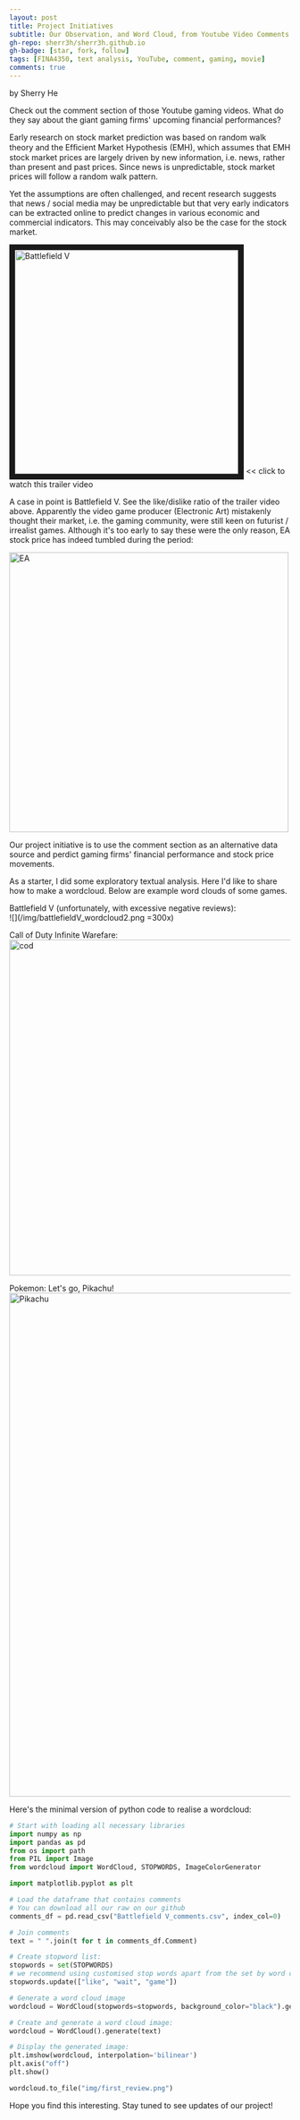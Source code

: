 ```yaml
---
layout: post
title: Project Initiatives
subtitle: Our Observation, and Word Cloud, from Youtube Video Comments
gh-repo: sherr3h/sherr3h.github.io
gh-badge: [star, fork, follow]
tags: [FINA4350, text analysis, YouTube, comment, gaming, movie]
comments: true
---
```

by Sherry He

Check out the comment section of those Youtube gaming videos. What do they say about the giant gaming firms' upcoming financial performances?

Early research on stock market prediction was based on random walk theory and the Efﬁcient Market Hypothesis (EMH), which assumes that EMH stock market prices are largely driven by new information, i.e. news, rather than present and past prices. Since news is unpredictable, stock market prices will follow a random walk pattern.

Yet the assumptions are often challenged, and recent research suggests that news / social media may be unpredictable but that very early indicators can be extracted online to predict changes in various economic and commercial indicators. This may conceivably also be the case for the stock market.

<a href="https://youtu.be/a7ZpQadiyqs" target="_blank"><img src="https://hb.imgix.net/29fd791ab6e5738f14bb7f547675378b617a9e00.jpg?auto=compress,format&fit=crop&h=353&w=616&s=a8887ddc9d96988b11b46400691728ae" alt="Battlefield V" width="400" border="10" /></a>  << click to watch this trailer video

A case in point is Battlefield V. See the like/dislike ratio of the trailer video above. Apparently the video game producer (Electronic Art) mistakenly thought their market, i.e. the gaming community, were still keen on futurist / irrealist games. Although it's too early to say these were the only reason, EA stock price has indeed tumbled during the period:

<img src="https://github.com/sherr3h/sherr3h.github.io/blob/master/img/EA.png?raw=true" alt="EA" width="500" class="center"/>

Our project initiative is to use the comment section as an alternative data source and perdict gaming firms' financial performance and stock price movements. 

As a starter, I did some exploratory textual analysis. Here I'd like to share how to make a wordcloud. Below are example word clouds of some games. 

Battlefield V (unfortunately, with excessive negative reviews):  
![](/img/battlefieldV_wordcloud2.png =300x)   

Call of Duty Infinite Warefare:   
<img src="https://github.com/sherr3h/sherr3h.github.io/blob/master/img/cod_wordcloud_try1.jpg?raw=true" alt="cod" width="600" class="center"/>  

Pokemon: Let's go, Pikachu!  
<img src="https://github.com/sherr3h/sherr3h.github.io/blob/master/img/pokemon_wordcloud_try2.png?raw=true" alt="Pikachu" width="900" class="center"/>  

Here's the minimal version of python code to realise a wordcloud:
```python
# Start with loading all necessary libraries
import numpy as np
import pandas as pd
from os import path
from PIL import Image
from wordcloud import WordCloud, STOPWORDS, ImageColorGenerator

import matplotlib.pyplot as plt

# Load the dataframe that contains comments
# You can download all our raw on our github
comments_df = pd.read_csv("Battlefield V_comments.csv", index_col=0)

# Join comments 
text = " ".join(t for t in comments_df.Comment)

# Create stopword list:  
stopwords = set(STOPWORDS)
# we recommend using customised stop words apart from the set by word cloud
stopwords.update(["like", "wait", "game"])

# Generate a word cloud image
wordcloud = WordCloud(stopwords=stopwords, background_color="black").generate(text)

# Create and generate a word cloud image:
wordcloud = WordCloud().generate(text)

# Display the generated image:
plt.imshow(wordcloud, interpolation='bilinear')
plt.axis("off")
plt.show()

wordcloud.to_file("img/first_review.png")
```

Hope you find this interesting. Stay tuned to see updates of our project!

